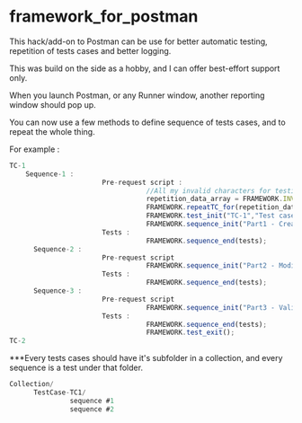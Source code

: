 # framework_for_postman


This hack/add-on to Postman can be use for better automatic testing, repetition of tests cases and better logging.

This was build on the side as a hobby, and I can offer best-effort support only.

When you launch Postman, or any Runner window, another reporting window should pop up.

You can now use a few methods to define sequence of tests cases, and to repeat the whole thing.

For example : 


```javascript
TC-1 
    Sequence-1 :
                       Pre-request script :
                                  //All my invalid characters for testing, in an array
                                  repetition_data_array = FRAMEWORK.INVALID_CHARACTERS.split(''); 
                                  FRAMEWORK.repeatTC_for(repetition_data_array);
                                  FRAMEWORK.test_init("TC-1","Test case name",['testcategories#1']);
                                  FRAMEWORK.sequence_init("Part1 - Create");
                       Tests :
                                  FRAMEWORK.sequence_end(tests);
      Sequence-2 :
                       Pre-request script  
                                  FRAMEWORK.sequence_init("Part2 - Modify");
                       Tests :
                                  FRAMEWORK.sequence_end(tests);
      Sequence-3 :
                       Pre-request script  
                                  FRAMEWORK.sequence_init("Part3 - Validation");
                       Tests :
                                  FRAMEWORK.sequence_end(tests);
                                  FRAMEWORK.test_exit();
TC-2
```



***Every tests cases should have it's subfolder in a collection, and every sequence is a test under that folder.
```javascript
Collection/
      TestCase-TC1/
               sequence #1
               sequence #2
```
